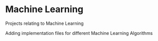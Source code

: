 # Machine Learning
Projects relating to Machine Learning 

Adding implementation files for different Machine Learning Algorithms
